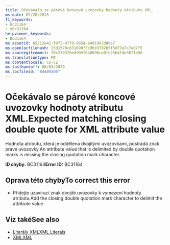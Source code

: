 ```yaml
---
title: Očekávalo se párové koncové uvozovky hodnoty atributu XML.
ms.date: 07/20/2015
f1_keywords:
- bc31164
- vbc31164
helpviewer_keywords:
- BC31164
ms.assetid: 65212e42-f9f2-4779-9654-a9d1962ddde7
ms.openlocfilehash: 25d1578c831690f3c9b9370265f5d77a7c7ab7f5
ms.sourcegitcommit: f8c270376ed905f6a8896ce0fe25b4f4b38ff498
ms.translationtype: MT
ms.contentlocale: cs-CZ
ms.lasthandoff: 06/04/2020
ms.locfileid: "84405505"
---
```

# <a name="expected-matching-closing-double-quote-for-xml-attribute-value"></a><span data-ttu-id="753a0-102">Očekávalo se párové koncové uvozovky hodnoty atributu XML.</span><span class="sxs-lookup"><span data-stu-id="753a0-102">Expected matching closing double quote for XML attribute value</span></span>
<span data-ttu-id="753a0-103">Hodnota atributu, která je oddělena dvojitými uvozovkami, postrádá znak pravé uvozovky.</span><span class="sxs-lookup"><span data-stu-id="753a0-103">An attribute value that is delimited by double quotation marks is missing the closing quotation mark character.</span></span>  
  
 <span data-ttu-id="753a0-104">**ID chyby:** BC31164</span><span class="sxs-lookup"><span data-stu-id="753a0-104">**Error ID:** BC31164</span></span>  
  
## <a name="to-correct-this-error"></a><span data-ttu-id="753a0-105">Oprava této chyby</span><span class="sxs-lookup"><span data-stu-id="753a0-105">To correct this error</span></span>  
  
- <span data-ttu-id="753a0-106">Přidejte uzavírací znak dvojité uvozovky k vymezení hodnoty atributu.</span><span class="sxs-lookup"><span data-stu-id="753a0-106">Add the closing double quotation mark character to delimit the attribute value.</span></span>  
  
## <a name="see-also"></a><span data-ttu-id="753a0-107">Viz také</span><span class="sxs-lookup"><span data-stu-id="753a0-107">See also</span></span>

- [<span data-ttu-id="753a0-108">Literály XML</span><span class="sxs-lookup"><span data-stu-id="753a0-108">XML Literals</span></span>](../language-reference/xml-literals/index.md)
- [<span data-ttu-id="753a0-109">XML</span><span class="sxs-lookup"><span data-stu-id="753a0-109">XML</span></span>](../programming-guide/language-features/xml/index.md)
